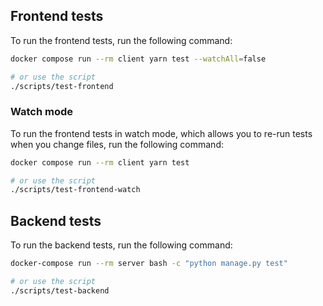 
## Frontend tests

To run the frontend tests, run the following command:

```sh
docker compose run --rm client yarn test --watchAll=false

# or use the script
./scripts/test-frontend
```

### Watch mode

To run the frontend tests in watch mode, which allows you to re-run tests when you change files, run the following command:

```sh
docker compose run --rm client yarn test

# or use the script
./scripts/test-frontend-watch
```

## Backend tests

To run the backend tests, run the following command:

```sh
docker-compose run --rm server bash -c "python manage.py test"

# or use the script
./scripts/test-backend
```